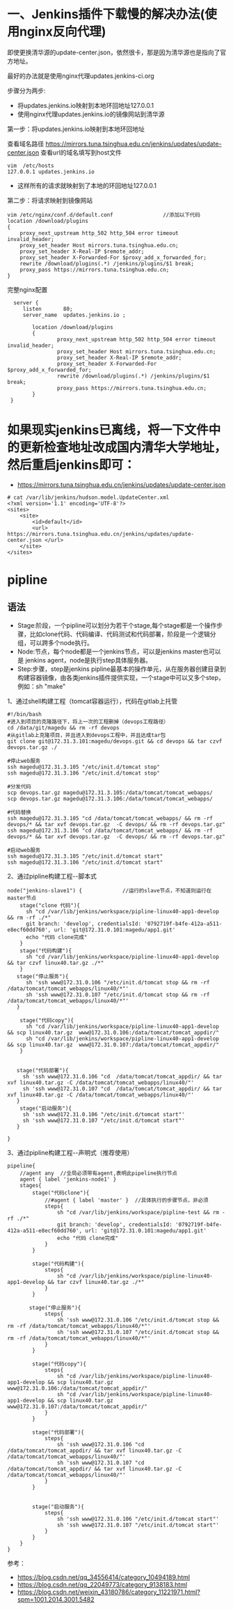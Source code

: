 # 一、Jenkins插件下载慢的解决办法(使用nginx反向代理)

即使更换清华源的update-center.json，依然很卡，那是因为清华源也是指向了官方地址。

最好的办法就是使用nginx代理updates.jenkins-ci.org

步骤分为两步:
- 将updates.jenkins.io映射到本地环回地址127.0.0.1
- 使用nginx代理updates.jenkins.io的镜像网站到清华源

第一步：将updates.jenkins.io映射到本地环回地址

查看域名路径 https://mirrors.tuna.tsinghua.edu.cn/jenkins/updates/update-center.json 查看url的域名填写到host文件
```
vim  /etc/hosts
127.0.0.1 updates.jenkins.io
```
- 这样所有的请求就映射到了本地的环回地址127.0.0.1


第二步：将请求映射到镜像网站
```
vim /etc/nginx/conf.d/default.conf                //添加以下代码
location /download/plugins
{
    proxy_next_upstream http_502 http_504 error timeout invalid_header;
    proxy_set_header Host mirrors.tuna.tsinghua.edu.cn;
    proxy_set_header X-Real-IP $remote_addr;
    proxy_set_header X-Forwarded-For $proxy_add_x_forwarded_for;
    rewrite /download/plugins(.*) /jenkins/plugins/$1 break;
    proxy_pass https://mirrors.tuna.tsinghua.edu.cn;
}
```


完整nginx配置
```
  server {
     listen       80;
     server_name  updates.jenkins.io ;
 
        location /download/plugins
        {
                proxy_next_upstream http_502 http_504 error timeout invalid_header;
                proxy_set_header Host mirrors.tuna.tsinghua.edu.cn;
                proxy_set_header X-Real-IP $remote_addr;
                proxy_set_header X-Forwarded-For $proxy_add_x_forwarded_for;
                rewrite /download/plugins(.*) /jenkins/plugins/$1 break;
                proxy_pass https://mirrors.tuna.tsinghua.edu.cn;
        }
 }
```

# 如果现实jenkins已离线，将一下文件中的更新检查地址改成国内清华大学地址，然后重启jenkins即可：
- https://mirrors.tuna.tsinghua.edu.cn/jenkins/updates/update-center.json

```
# cat /var/lib/jenkins/hudson.model.UpdateCenter.xml
<?xml version='1.1' encoding='UTF-8'?>
<sites>
    <site>
        <id>default</id>
        <url> https://mirrors.tuna.tsinghua.edu.cn/jenkins/updates/update-center.json </url>
    </site>
</sites>
```

# pipline

## 语法
- Stage:阶段，一个pipline可以划分为若干个stage,每个stage都是一个操作步骤，比如clone代码、代码编译、代码测试和代码部署，阶段是一个逻辑分组，可以跨多个node执行。
- Node:节点，每个node都是一个jenkins节点，可以是jenkins master也可以是 jenkins agent，node是执行step具体服务器。
- Step:步骤，step是jenkins pipline最基本的操作单元，从在服务器创建目录到构建容器镜像，由各类jenkins插件提供实现，一个stage中可以又多个step，例如：sh "make"

1、通过shell构建工程（tomcat容器运行），代码在gitlab上托管
```
#!/bin/bash
#进入到项目的克隆路径下，将上一次的工程删掉（devops工程路径）
cd /data/git/magedu && rm -rf devops
#从gitlab上克隆项目，并且进入到devops工程中，并且达成tar包
git clone git@172.31.3.101:magedu/devops.git && cd devops && tar czvf devops.tar.gz ./
 
#停止web服务
ssh magedu@172.31.3.105 "/etc/init.d/tomcat stop"
ssh magedu@172.31.3.106 "/etc/init.d/tomcat stop"
 
#分发代码
scp devops.tar.gz magedu@172.31.3.105:/data/tomcat/tomcat_webapps/
scp devops.tar.gz magedu@172.31.3.106:/data/tomcat/tomcat_webapps/
 
#代码替换
ssh magedu@172.31.3.105 "cd /data/tomcat/tomcat_webapps/ && rm -rf devops/* && tar xvf devops.tar.gz  -C devops/ && rm -rf devops.tar.gz"
ssh magedu@172.31.3.106 "cd /data/tomcat/tomcat_webapps/ && rm -rf devops/* && tar xvf devops.tar.gz  -C devops/ && rm -rf devops.tar.gz"
 
#启动web服务
ssh magedu@172.31.3.105 "/etc/init.d/tomcat start"
ssh magedu@172.31.3.106 "/etc/init.d/tomcat start"
```

2、通过pipline构建工程--脚本式
```
node("jenkins-slave1") {             //运行的slave节点，不知道则运行在master节点
    stage("clone 代码"){
      sh "cd /var/lib/jenkins/workspace/pipline-linux40-app1-develop && rm -rf ./*"
      git branch: 'develop', credentialsId: '0792719f-b4fe-412a-a511-e8ecf60dd760', url: 'git@172.31.0.101:magedu/app1.git'
      echo "代码 clone完成"
    }
    stage("代码构建"){
      sh "cd /var/lib/jenkins/workspace/pipline-linux40-app1-develop && tar czvf linux40.tar.gz ./*"
    }
   stage("停止服务"){
      sh 'ssh www@172.31.0.106 "/etc/init.d/tomcat stop && rm -rf /data/tomcat/tomcat_webapps/linux40/*"'
      sh 'ssh www@172.31.0.107 "/etc/init.d/tomcat stop && rm -rf /data/tomcat/tomcat_webapps/linux40/*"'
   }
   
    stage("代码copy"){
      sh "cd /var/lib/jenkins/workspace/pipline-linux40-app1-develop && scp linux40.tar.gz  www@172.31.0.106:/data/tomcat/tomcat_appdir/"
      sh "cd /var/lib/jenkins/workspace/pipline-linux40-app1-develop && scp linux40.tar.gz  www@172.31.0.107:/data/tomcat/tomcat_appdir/"
    }
	
	
   stage("代码部署"){
     sh 'ssh www@172.31.0.106 "cd  /data/tomcat/tomcat_appdir/ && tar xvf linux40.tar.gz -C /data/tomcat/tomcat_webapps/linux40/"'
     sh 'ssh www@172.31.0.107 "cd  /data/tomcat/tomcat_appdir/ && tar xvf linux40.tar.gz -C /data/tomcat/tomcat_webapps/linux40/"'
   }
    stage("启动服务"){
     sh 'ssh www@172.31.0.106 "/etc/init.d/tomcat start"'
     sh 'ssh www@172.31.0.107 "/etc/init.d/tomcat start"'
   }
   
}
```

3、通过pipline构建工程--声明式（推荐使用）
```
pipeline{
    //agent any  //全局必须带有agent,表明此pipeline执行节点
    agent { label 'jenkins-node1' }
    stages{
        stage("代码clone"){
            //#agent { label 'master' }  //具体执行的步骤节点，非必须
            steps{
                sh "cd /var/lib/jenkins/workspace/pipline-test && rm -rf ./*"
                git branch: 'develop', credentialsId: '0792719f-b4fe-412a-a511-e8ecf60dd760', url: 'git@172.31.0.101:magedu/app1.git'
                echo "代码 clone完成"
            }
        }
        
        stage("代码构建"){
			steps{
				sh "cd /var/lib/jenkins/workspace/pipline-linux40-app1-develop && tar czvf linux40.tar.gz ./*"
			}
		}
		
	   stage("停止服务"){
			steps{
				sh 'ssh www@172.31.0.106 "/etc/init.d/tomcat stop && rm -rf /data/tomcat/tomcat_webapps/linux40/*"'
				sh 'ssh www@172.31.0.107 "/etc/init.d/tomcat stop && rm -rf /data/tomcat/tomcat_webapps/linux40/*"'
			}
		}
        
		stage("代码copy"){
			steps{
				sh "cd /var/lib/jenkins/workspace/pipline-linux40-app1-develop && scp linux40.tar.gz  www@172.31.0.106:/data/tomcat/tomcat_appdir/"
				sh "cd /var/lib/jenkins/workspace/pipline-linux40-app1-develop && scp linux40.tar.gz  www@172.31.0.107:/data/tomcat/tomcat_appdir/"
			}
		}
		
		stage("代码部署"){
			steps{
				sh 'ssh www@172.31.0.106 "cd  /data/tomcat/tomcat_appdir/ && tar xvf linux40.tar.gz -C /data/tomcat/tomcat_webapps/linux40/"'
				sh 'ssh www@172.31.0.107 "cd  /data/tomcat/tomcat_appdir/ && tar xvf linux40.tar.gz -C /data/tomcat/tomcat_webapps/linux40/"'
			}
		}
		
		
		stage("启动服务"){
			steps{
				sh 'ssh www@172.31.0.106 "/etc/init.d/tomcat start"'
				sh 'ssh www@172.31.0.107 "/etc/init.d/tomcat start"'
			}
		}
    }
}
```
















参考：
- https://blog.csdn.net/qq_34556414/category_10494189.html
- https://blog.csdn.net/qq_22049773/category_9138183.html
- https://blog.csdn.net/weixin_43180786/category_11221971.html?spm=1001.2014.3001.5482
